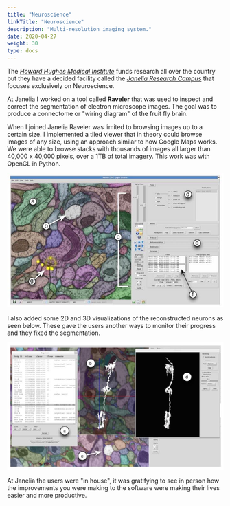 ```yaml
---
title: "Neuroscience"
linkTitle: "Neuroscience"
description: "Multi-resolution imaging system."
date: 2020-04-27
weight: 30
type: docs
---
```


The [*Howard Hughes Medical Institute*](http://hhmi.org) funds research all over
the country but they have a decided facility called the [*Janelia Research
Campus*](http://janelia.org) that focuses exclusively on Neuroscience.

At Janelia I worked on a tool called **Raveler** that was used to inspect and
correct the segmentation of electron microscope images. The goal was to produce
a connectome or "wiring diagram" of the fruit fly brain.

When I joined Janelia Raveler was limited to browsing images up to a certain
size. I implemented a tiled viewer that in theory could browse images of any
size, using an approach similar to how Google Maps works. We were able to browse
stacks with thousands of images all larger than 40,000 x 40,000 pixels, over a 1TB
of total imagery. This work was with OpenGL in Python.

![Raveler 1](raveler-1.jpg)

I also added some 2D and 3D visualizations of the reconstructed neurons as seen
below. These gave the users another ways to monitor their progress and they
fixed the segmentation.

![Raveler 2](raveler-2.jpg)

At Janelia the users were "in house", it was gratifying to see in person how the
improvements you were making to the software were making their lives easier and
more productive.